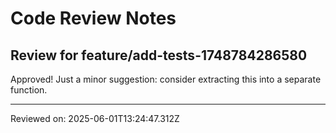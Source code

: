 # Code Review Notes

## Review for feature/add-tests-1748784286580

Approved! Just a minor suggestion: consider extracting this into a separate function.

---
Reviewed on: 2025-06-01T13:24:47.312Z